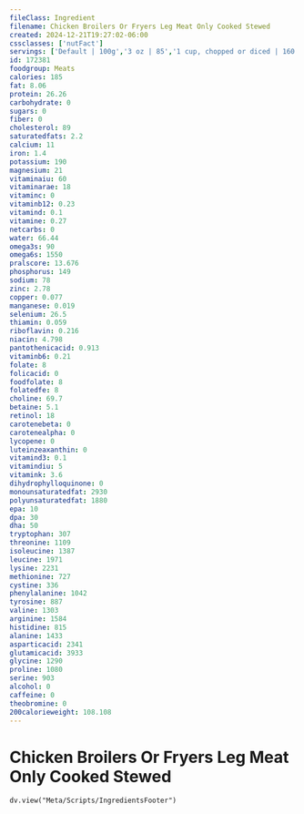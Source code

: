```yaml
---
fileClass: Ingredient
filename: Chicken Broilers Or Fryers Leg Meat Only Cooked Stewed
created: 2024-12-21T19:27:02-06:00
cssclasses: ['nutFact']
servings: ['Default | 100g','3 oz | 85','1 cup, chopped or diced | 160','1 unit (yield from 1 lb ready-to-cook chicken) | 60','1 leg, bone and skin removed | 101']
id: 172381
foodgroup: Meats
calories: 185
fat: 8.06
protein: 26.26
carbohydrate: 0
sugars: 0
fiber: 0
cholesterol: 89
saturatedfats: 2.2
calcium: 11
iron: 1.4
potassium: 190
magnesium: 21
vitaminaiu: 60
vitaminarae: 18
vitaminc: 0
vitaminb12: 0.23
vitamind: 0.1
vitamine: 0.27
netcarbs: 0
water: 66.44
omega3s: 90
omega6s: 1550
pralscore: 13.676
phosphorus: 149
sodium: 78
zinc: 2.78
copper: 0.077
manganese: 0.019
selenium: 26.5
thiamin: 0.059
riboflavin: 0.216
niacin: 4.798
pantothenicacid: 0.913
vitaminb6: 0.21
folate: 8
folicacid: 0
foodfolate: 8
folatedfe: 8
choline: 69.7
betaine: 5.1
retinol: 18
carotenebeta: 0
carotenealpha: 0
lycopene: 0
luteinzeaxanthin: 0
vitamind3: 0.1
vitamindiu: 5
vitamink: 3.6
dihydrophylloquinone: 0
monounsaturatedfat: 2930
polyunsaturatedfat: 1880
epa: 10
dpa: 30
dha: 50
tryptophan: 307
threonine: 1109
isoleucine: 1387
leucine: 1971
lysine: 2231
methionine: 727
cystine: 336
phenylalanine: 1042
tyrosine: 887
valine: 1303
arginine: 1584
histidine: 815
alanine: 1433
asparticacid: 2341
glutamicacid: 3933
glycine: 1290
proline: 1080
serine: 903
alcohol: 0
caffeine: 0
theobromine: 0
200calorieweight: 108.108
---
```


# Chicken Broilers Or Fryers Leg Meat Only Cooked Stewed

```dataviewjs
dv.view("Meta/Scripts/IngredientsFooter")
```